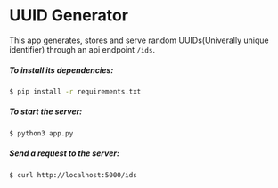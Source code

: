 UUID Generator
=================================

This app generates, stores and serve random UUIDs(Univerally unique identifier) through an api endpoint `/ids`.

##### To install its dependencies:
```bash
$ pip install -r requirements.txt
```

##### To start the server:
```bash
$ python3 app.py
```

##### Send a request to the server:
```bash
$ curl http://localhost:5000/ids
```